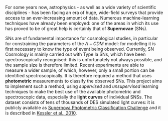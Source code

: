For some years now, astrophysics - as well as a wide variety of scientific disciplines - has been facing an era of huge, wide-field surveys that provide access to an ever-increasing amount of data. 
Numerous machine-learning techniques have already been employed: one of the areas in which its use has proved to be of great help is certainly that of __Supernovae__ (SNs).

SNs are of fundamental importance for cosmological studies, in particular for constraining the parameters of the $\Lambda-CDM$ model: for modelling it is first necessary to know the type of event being observed. 
Currently, SN Cosmology is mainly carried out with Type Ia SNs, which have been spectroscopically recognised: this is unfortunately not always possible, and the sample size is therefore limited. 
Recent experiments are able to measure a wider sample, of which, however, only a small portion can be identified spectroscopically. It is therefore required a method that uses __photometric__ measurements to classify the observed SNs.
This project aims to implement such a method, using *supervised* and *unsupervised* learning techniques to make the best use of the available photometric and spectroscopic data, especially the __light curves__ of individual SNSs. 
The dataset consists of tens of thousands of DES simulated light curves: it is publicly available as [Supernova Photometric Classification Challenge](https://www.hep.anl.gov/SNchallenge/) and it is described in [Kessler et al., 2010](https://arxiv.org/abs/1001.5210).
